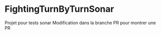 # FightingTurnByTurnSonar
Projet pour tests sonar
Modification dans la branche PR pour montrer une PR
